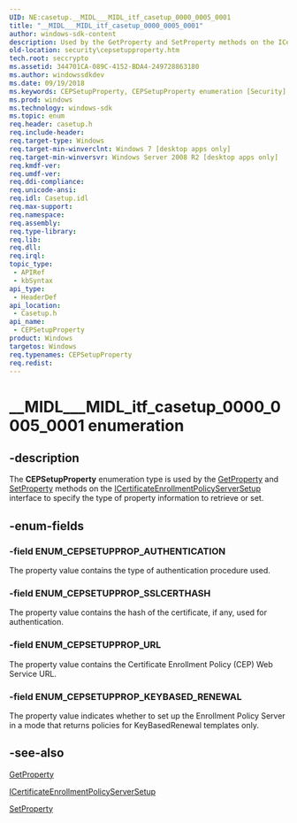 ```yaml
---
UID: NE:casetup.__MIDL___MIDL_itf_casetup_0000_0005_0001
title: "__MIDL___MIDL_itf_casetup_0000_0005_0001"
author: windows-sdk-content
description: Used by the GetProperty and SetProperty methods on the ICertificateEnrollmentPolicyServerSetup interface to specify the type of property information to retrieve or set.
old-location: security\cepsetupproperty.htm
tech.root: seccrypto
ms.assetid: 344701CA-089C-4152-BDA4-249728863180
ms.author: windowssdkdev
ms.date: 09/19/2018
ms.keywords: CEPSetupProperty, CEPSetupProperty enumeration [Security], ENUM_CEPSETUPPROP_AUTHENTICATION, ENUM_CEPSETUPPROP_KEYBASED_RENEWAL, ENUM_CEPSETUPPROP_SSLCERTHASH, ENUM_CEPSETUPPROP_URL, __MIDL___MIDL_itf_casetup_0000_0005_0001, casetup/CEPSetupProperty, casetup/ENUM_CEPSETUPPROP_AUTHENTICATION, casetup/ENUM_CEPSETUPPROP_KEYBASED_RENEWAL, casetup/ENUM_CEPSETUPPROP_SSLCERTHASH, casetup/ENUM_CEPSETUPPROP_URL, security.cepsetupproperty
ms.prod: windows
ms.technology: windows-sdk
ms.topic: enum
req.header: casetup.h
req.include-header: 
req.target-type: Windows
req.target-min-winverclnt: Windows 7 [desktop apps only]
req.target-min-winversvr: Windows Server 2008 R2 [desktop apps only]
req.kmdf-ver: 
req.umdf-ver: 
req.ddi-compliance: 
req.unicode-ansi: 
req.idl: Casetup.idl
req.max-support: 
req.namespace: 
req.assembly: 
req.type-library: 
req.lib: 
req.dll: 
req.irql: 
topic_type:
 - APIRef
 - kbSyntax
api_type:
 - HeaderDef
api_location:
 - Casetup.h
api_name:
 - CEPSetupProperty
product: Windows
targetos: Windows
req.typenames: CEPSetupProperty
req.redist: 
---
```


# __MIDL___MIDL_itf_casetup_0000_0005_0001 enumeration


## -description


The <b>CEPSetupProperty</b> enumeration type is used by the <a href="https://msdn.microsoft.com/52AD50BB-4146-44FC-BA32-9FC46FFE32E4">GetProperty</a> and <a href="https://msdn.microsoft.com/81E20BFF-B4EC-4FA5-A881-5BDCE3FC3057">SetProperty</a> methods on the <a href="https://msdn.microsoft.com/8C9F33BA-5FCB-4B99-869C-FADDC37A326A">ICertificateEnrollmentPolicyServerSetup</a> interface to specify the type of property information to retrieve or set.


## -enum-fields




### -field ENUM_CEPSETUPPROP_AUTHENTICATION

The property value contains the type of authentication procedure used.


### -field ENUM_CEPSETUPPROP_SSLCERTHASH

The property value contains the hash of the certificate, if any, used for authentication.


### -field ENUM_CEPSETUPPROP_URL

The property value contains the Certificate Enrollment Policy (CEP) Web Service URL.


### -field ENUM_CEPSETUPPROP_KEYBASED_RENEWAL

The property value indicates  whether to set up the Enrollment Policy Server in a mode that returns policies for KeyBasedRenewal templates only.


## -see-also




<a href="https://msdn.microsoft.com/52AD50BB-4146-44FC-BA32-9FC46FFE32E4">GetProperty</a>



<a href="https://msdn.microsoft.com/8C9F33BA-5FCB-4B99-869C-FADDC37A326A">ICertificateEnrollmentPolicyServerSetup</a>



<a href="https://msdn.microsoft.com/81E20BFF-B4EC-4FA5-A881-5BDCE3FC3057">SetProperty</a>
 

 

